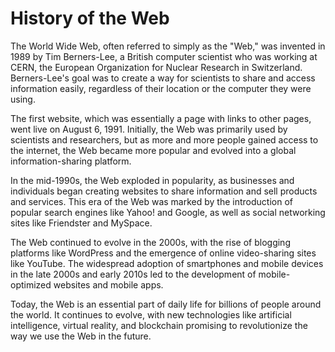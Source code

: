 # History of the Web

The World Wide Web, often referred to simply as the "Web," was invented in 1989 by Tim Berners-Lee, a British computer scientist who was working at CERN, the European Organization for Nuclear Research in Switzerland. Berners-Lee's goal was to create a way for scientists to share and access information easily, regardless of their location or the computer they were using.

The first website, which was essentially a page with links to other pages, went live on August 6, 1991. Initially, the Web was primarily used by scientists and researchers, but as more and more people gained access to the internet, the Web became more popular and evolved into a global information-sharing platform.

In the mid-1990s, the Web exploded in popularity, as businesses and individuals began creating websites to share information and sell products and services. This era of the Web was marked by the introduction of popular search engines like Yahoo! and Google, as well as social networking sites like Friendster and MySpace.

The Web continued to evolve in the 2000s, with the rise of blogging platforms like WordPress and the emergence of online video-sharing sites like YouTube. The widespread adoption of smartphones and mobile devices in the late 2000s and early 2010s led to the development of mobile-optimized websites and mobile apps.

Today, the Web is an essential part of daily life for billions of people around the world. It continues to evolve, with new technologies like artificial intelligence, virtual reality, and blockchain promising to revolutionize the way we use the Web in the future.
